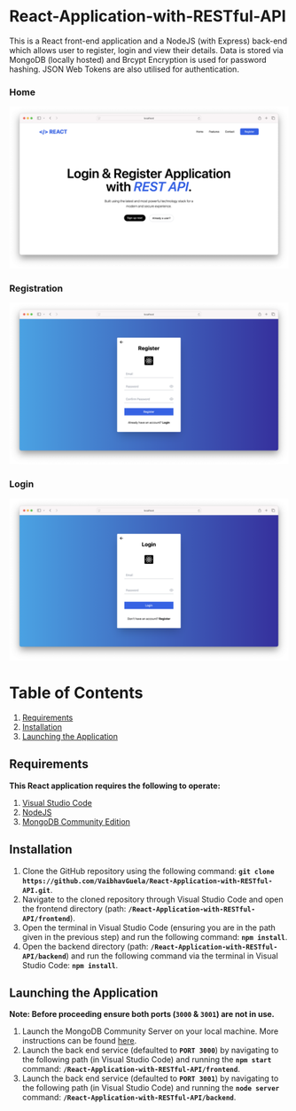 # React-Application-with-RESTful-API

This is a React front-end application and a NodeJS (with Express) back-end which allows user to register, login and view their details. Data is stored via MongoDB (locally hosted) and Brcypt Encryption is used for password hashing. JSON Web Tokens are also utilised for authentication.

### Home
![Home.png](/frontend/readme/home.png?raw=true)

### Registration
![Registration.png](/frontend/readme/registration.png?raw=true)

### Login
![Login.png](/frontend/readme/login.png?raw=true)

# Table of Contents

1. [Requirements](#requirements)
2. [Installation](#installation)
3. [Launching the Application](#launching-the-application)

## Requirements

**This React application requires the following to operate:**

1. [Visual Studio Code](https://code.visualstudio.com/)
2. [NodeJS](https://nodejs.org/en/)
3. [MongoDB Community Edition](https://www.mongodb.com/try/download/community/)

## Installation

1. Clone the GitHub repository using the following command: **`git clone https://github.com/VaibhavGuela/React-Application-with-RESTful-API.git`**.
2. Navigate to the cloned repository through Visual Studio Code and open the frontend directory (path: **`/React-Application-with-RESTful-API/frontend`**).
3. Open the terminal in Visual Studio Code (ensuring you are in the path given in the previous step) and run the following command: **`npm install`**.
4. Open the backend directory (path: **`/React-Application-with-RESTful-API/backend`**) and run the following command via the terminal in Visual Studio Code: **`npm install`**.

## Launching the Application

**Note: Before proceeding ensure both ports (`3000` & `3001`) are not in use.**

1. Launch the MongoDB Community Server on your local machine. More instructions can be found [here](https://www.mongodb.com/docs/manual/administration/install-community/).
2. Launch the back end service (defaulted to **`PORT 3000`**) by navigating to the following path (in Visual Studio Code) and running the **`npm start`** command: **`/React-Application-with-RESTful-API/frontend`**.
3. Launch the back end service (defaulted to **`PORT 3001`**) by navigating to the following path (in Visual Studio Code) and running the **`node server`** command: **`/React-Application-with-RESTful-API/backend`**.
